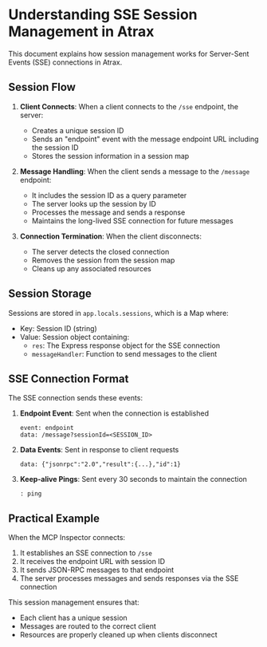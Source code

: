 # Understanding SSE Session Management in Atrax

This document explains how session management works for Server-Sent Events (SSE) connections in Atrax.

## Session Flow

1. **Client Connects**: When a client connects to the `/sse` endpoint, the server:
   - Creates a unique session ID 
   - Sends an "endpoint" event with the message endpoint URL including the session ID
   - Stores the session information in a session map

2. **Message Handling**: When the client sends a message to the `/message` endpoint:
   - It includes the session ID as a query parameter
   - The server looks up the session by ID
   - Processes the message and sends a response
   - Maintains the long-lived SSE connection for future messages

3. **Connection Termination**: When the client disconnects:
   - The server detects the closed connection
   - Removes the session from the session map
   - Cleans up any associated resources

## Session Storage

Sessions are stored in `app.locals.sessions`, which is a Map where:
- Key: Session ID (string)
- Value: Session object containing:
  - `res`: The Express response object for the SSE connection
  - `messageHandler`: Function to send messages to the client

## SSE Connection Format

The SSE connection sends these events:

1. **Endpoint Event**: Sent when the connection is established
   ```
   event: endpoint
   data: /message?sessionId=<SESSION_ID>
   ```

2. **Data Events**: Sent in response to client requests
   ```
   data: {"jsonrpc":"2.0","result":{...},"id":1}
   ```

3. **Keep-alive Pings**: Sent every 30 seconds to maintain the connection
   ```
   : ping
   ```

## Practical Example

When the MCP Inspector connects:

1. It establishes an SSE connection to `/sse`
2. It receives the endpoint URL with session ID
3. It sends JSON-RPC messages to that endpoint
4. The server processes messages and sends responses via the SSE connection

This session management ensures that:
- Each client has a unique session
- Messages are routed to the correct client
- Resources are properly cleaned up when clients disconnect